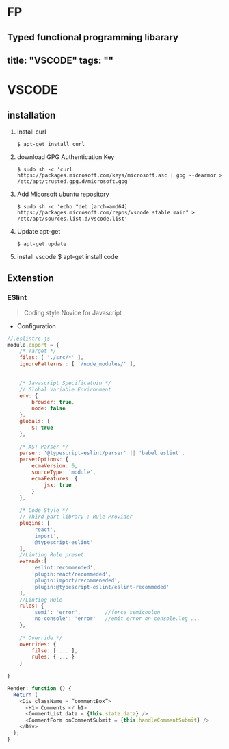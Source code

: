 # FP
Typed functional programming libarary 
---
title: "VSCODE"
tags: ""
---

# VSCODE

## installation

1.  install curl

        $ apt-get install curl


2.  download GPG Authentication Key

        $ sudo sh -c 'curl https://packages.microsoft.com/keys/microsoft.asc | gpg --dearmor > /etc/apt/trusted.gpg.d/microsoft.gpg'

3.  Add Micorsoft ubuntu repository

        $ sudo sh -c 'echo "deb [arch=amd64] https://packages.microsoft.com/repos/vscode stable main" > /etc/apt/sources.list.d/vscode.list'

4.  Update apt-get

        $ apt-get update

5.  install vscode
    	$ apt-get install code

## Extenstion

### ESlint

> Coding style Novice for Javascript 

-   Configuration

```js
//.eslintrc.js
module.export = {
	/* Target */
    files: [ './src/*' ],
    ignorePatterns : [ '/node_modules/' ],
    
    
	/* Javascript Specificatoin */
	// Global Variable Environment
    env: {
    	browser: true,
        node: false
    },
    globals: {
    	$: true
    },
    
    /* AST Parser */
    parser: '@typescript-eslint/parser' || 'babel eslint',
    parsetOptions: {
    	ecmaVersion: 6,
        sourceType: 'module',
        ecmaFeatures: {
        	jsx: true
        }
    },
    
	/* Code Style */
    // Third part library : Rule Provider
    plugins: [
        'react',
    	'import',
        '@typescript-eslint'
    ],
    //Linting Rule preset
    extends:[
        'eslint:recommended',
        'plugin:react/recommeded',
        'plugin:import/recommeneded',
        'plugin:@typescript-eslint/eslint-recommeded'
    ],  
    //Linting Rule
    rules: {
		'semi': 'error',		//force semicoolon
        'no-console': 'error'   //emit error on console.log ...
	},
    
    /* Override */
    overrides: {
    	filse: [ ... ],
        rules: { ... }
    }
    
}

```


``` js
Render: function () {
  Return (
    <Div className = “commentBox”>
      <H1> Comments </ h1>
      <CommentList data = {this.state.data} />
      <CommentForm onCommentSubmit = {this.handleCommentSubmit} />
    </Div>
  );
}
```
